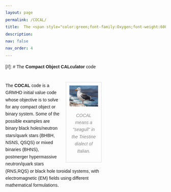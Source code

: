 ```yaml
---
layout: page
permalink: /COCAL/
title:  The <span style="color:green;font-family:Oxygen;font-weight:600;">  Compact Object CALculator </span> code
description: 
nav: false
nav_order: 4
---
```


<!---
### COCAL code

font-family: -apple-system, BlinkMacSystemFont, 'Segoe UI', Roboto, Oxygen, Ubuntu, Cantarell, 'Open Sans', 'Helvetica Neue', sans-serif;

{% if site.data.repositories.COCAL %}
<div class="repositories d-flex flex-wrap flex-md-row flex-column justify-content-between align-items-center">
  {% for repo in site.data.repositories.COCAL %}
    {% include repository/repo.html repository=repo %}
  {% endfor %}
</div>
{% endif %}    --->

[//]: # The **Compact Object CALculator** code <br/><br/>

<!---

<img align="left" width="400" height=260 src="/assets/img/seagull3.jpg" hspace="20"/>

The **COCAL** code is a GRMHD initial value code whose objective is to solve 
for any compact object or binary system. Some of the 
possible examples are binary black holes/neutron stars/quark stars (BHBH, NSNS,
 QSQS) or mixed binaries (BHNS), postmerger hypermassive neutron/quark stars 
(RNS,RQS) or black hole toroidal systems, with electromagnetic (EM) fields 
using different mathematical formulations.

<br/> 

<font color="green">COCAL means a "seagull" in the Triestine dialect of Italian.</font>

--->

<head>
  <meta charset="UTF-8">
  <meta name="viewport" content="width=device-width, initial-scale=1.0">
  <style>
    body {
      font-family: Arial, sans-serif;
      line-height: 1.6;
      margin: 20px;
    }
    .figure {
      float: right;
      width: 30%;
      margin: 0 0 10px 10px;
      border: 1px solid #ddd;
      padding: 10px;
      text-align: center;
    }
    img {
      max-width: 100%;
      height: auto;
    }
    .wrapper {
      width: 60%;
    }
    .caption {
      margin-top: 10px;
      font-style: italic;
      color: #888;
    }
  </style>
</head>
<body>
  <div class="wrapper">
    <div class="figure">
      <img width=400 height=260 src="/assets/img/seagull3.jpg"/>
      <p class="caption">COCAL means a "seagull" in the Triestine dialect of Italian.</p>
    </div>
    <p>
      The <strong>COCAL</strong> code is a GRMHD initial value code whose objective is to solve for any compact object or binary system. Some of the possible examples are binary black holes/neutron stars/quark stars (BHBH, NSNS, QSQS) or mixed binaries (BHNS), postmerger hypermassive neutron/quark stars (RNS,RQS) or black hole toroidal systems, with electromagnetic (EM) fields using different mathematical formulations.
    </p>
  </div>
</body>

<!---
<figure>
    <left>
    <img  width="400" height=260 src="/assets/img/seagull3.jpg">
    <figcaption><font color="red">COCAL means a "seagull" in the Trieste dialect of Italian.</font></figcaption>
    </left>
</figure>  --->




